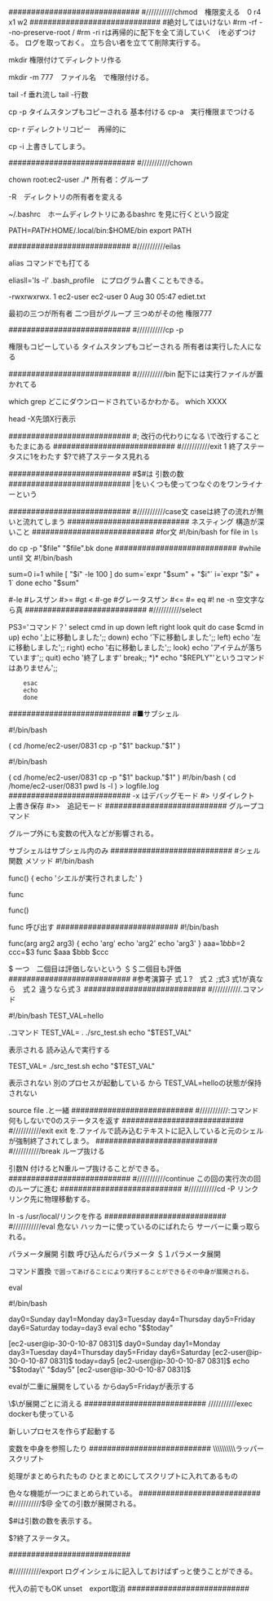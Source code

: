 #############################
#///////////chmod　権限変える　0 r4 x1 w2
#############################
#絶対してはいけない
#rm -rf --no-preserve-root /
#rm -ri rは再帰的に配下を全て消していく　iを必ずつける。
ログを取っておく。
立ち合い者を立てて削除実行する。

mkdir 権限付けてディレクトリ作る

mkdir -m 777　ファイル名　で権限付ける。

tail -f 垂れ流し
tail -行数

cp -p タイムスタンプもコピーされる
基本付ける
cp-a　実行権限までつける

cp- r ディレクトリコピー　再帰的に

cp -i 上書きしてしまう。

############################
#///////////chown

chown root:ec2-user ./*
所有者：グループ

-R　ディレクトリの所有者を変える

~/.bashrc　ホームディレクトリにあるbashrc を見に行くという設定

PATH=$PATH:$HOME/.local/bin:$HOME/bin
export PATH

###########################
#///////////eilas

alias コマンドでも打てる

eliasll='ls -l'
.bash_profile　にプログラム書くこともできる。

-rwxrwxrwx. 1 ec2-user ec2-user 0 Aug 30 05:47 ediet.txt

最初の三つが所有者
二つ目がグループ
三つめがその他
権限777

###########################
#///////////cp -p

権限もコピーしている
タイムスタンプもコピーされる
所有者は実行した人になる

###########################
#///////////bin
配下には実行ファイルが置かれてる

which grep
どこにダウンロードされているかわかる。
which XXXX

head -X先頭X行表示

###########################
#; 改行の代わりになる
\で改行することもたまにある
###########################
#///////////exit 1
終了ステータスに1をわたす
$?で終了ステータス見れる

###########################
#$#は 引数の数
###########################
|をいくつも使ってつなぐのをワンライナーという

###########################
#///////////case文
caseは終了の流れが無いと流れてしまう
###########################
ネスティング
構造が深いこと
###########################
#for文
#!/bin/bash
for file in `ls`

do
	cp -p "$file" "$file".bk
done
###########################
#while until 文
#!/bin/bash

sum=0
i=1
while [ "$i" -le 100 ]
do
sum=`expr "$sum" + "$i"`
i=`expr "$i" + 1`
done
echo "$sum"

#-le
#レスザン
#>=
#gt <
#-ge
#グレータスザン
#<=
#= eq
#! ne
-n 空文字なら真
###########################
#///////////select

PS3='コマンド？'
select cmd in up down left right look quit
do
	case $cmd in
		up)
		echo '上に移動しました';;
		down)
		echo '下に移動しました';;
		left)
		echo '左に移動しました';;
		right)
		echo '右に移動しました';;
		look)
		echo 'アイテムが落ちています';;
		quit)
		echo '終了します'
		break;;
		*)*
		echo "$REPLY"'というコマンドはありません';;

		esac
		echo
		done

###########################
#■サブシェル

#!/bin/bash

(
 cd /home/ec2-user/0831
 cp -p "$1" backup."$1"
)

#!/bin/bash

(
 cd /home/ec2-user/0831
 cp -p "$1" backup."$1"
)
#!/bin/bash
(
cd /home/ec2-user/0831
pwd
ls -l
) > logfile.log
###########################
-x はデバッグモード
#> リダイレクト　上書き保存
#>>　追記モード
###########################
グループコマンド

グループ外にも変数の代入などが影響される。

サブシェルはサブシェル内のみ
###########################
#シェル関数
メソッド
#!/bin/bash

func()
{
	echo 'シエルが実行されました'
}

func


func()

func 呼び出す
###########################
#!/bin/bash

func(arg arg2 arg3)
{
	echo 'arg'
  echo 'arg2'
  echo 'arg3'
}
aaa=$1
bbb=$2
ccc=$3
func $aaa $bbb $ccc

$ 一つ　二個目は評価しないという
＄＄二個目も評価
###########################
#参考演算子
式１?　式２ ;式3
式1が真なら　式２
違うなら式３
###########################
#///////////.コマンド

#!/bin/bash
TEST_VAL=hello


.コマンド
TEST_VAL=
. ./src_test.sh
echo "$TEST_VAL"

表示される
読み込んで実行する

TEST_VAL=
./src_test.sh
echo "$TEST_VAL"

表示されない
別のプロセスが起動している
から
TEST_VAL=helloの状態が保持されない

source file
.と一緒
###########################
#///////////:コマンド
何もしないで0のステータスを返す
###########################
#///////////exit
exit を.ファイルで読み込むテキストに記入していると元のシェルが強制終了されてしまう。
###########################
#///////////break
ループ抜ける

引数N 付けるとN重ループ抜けることができる。
###########################
#///////////continue
この回の実行次の回のループに進む
###########################
#///////////cd -P リンク
リンク先に物理移動する。

ln -s /usr/local/リンクを作る
###########################
#///////////eval
危ない
ハッカーに使っているのにばれたら
サーバーに乗っ取られる。

パラメータ展開
引数
呼び込んだらパラメータ
＄１パラメータ展開

コマンド置換
``で囲ってあげることにより実行することができるその中身が展開される。``

eval

#!/bin/bash

day0=Sunday day1=Monday day3=Tuesday day4=Thursday day5=Friday day6=Saturday
today=day3
eval echo \"\$$today\"


[ec2-user@ip-30-0-10-87 0831]$ day0=Sunday day1=Monday day3=Tuesday day4=Thursday day5=Friday day6=Saturday
[ec2-user@ip-30-0-10-87 0831]$ today=day5
[ec2-user@ip-30-0-10-87 0831]$ echo \"\$$today\"
"$day5"
[ec2-user@ip-30-0-10-87 0831]$

evalが二重に展開をしている
からday5=Fridayが表示する

\\$\が展開ごとに消える
###########################
///////////exec
dockerも使っている

新しいプロセスを作らず起動する

変数を中身を参照したり
###########################
\\\\\\\\\\\\\\\\\\\ラッパースクリプト

処理がまとめられたもの
ひとまとめにしてスクリプトに入れてあるもの

色々な機能が一つにまとめられている。
###########################
#///////////$@
全ての引数が展開される。

$#は引数の数を表示する。

$?終了ステータス。

###########################

#///////////export
ログインシェルに記入しておけばずっと使うことができる。

代入の前でもOK
unset　export取消
###########################
